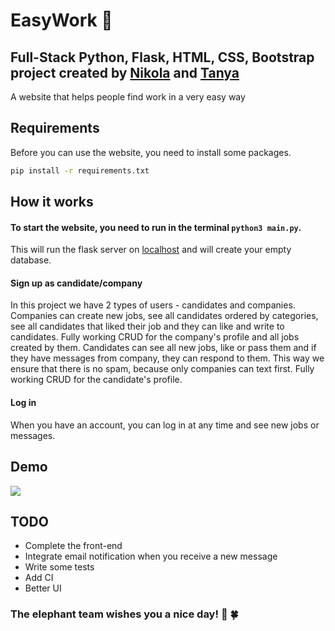 # EasyWork :money_with_wings:
## Full-Stack Python, Flask, HTML, CSS, Bootstrap project created by [Nikola](https://github.com/nikolata) and [Tanya](https://github.com/tanyabudinova)
A website that helps people find work in a very easy way

Requirements
----------------------------
Before you can use the website, you need to install some packages.
```bash
pip install -r requirements.txt
```

How it works
---------------------------
#### To start the website, you need to run in the terminal ```python3 main.py```.
This will run the flask server on [localhost](http://127.0.0.1:5000/) and will create your empty database.
#### Sign up as candidate/company
In this project we have 2 types of users - candidates and companies.
Companies can create new jobs, see all candidates ordered by categories, see all candidates that liked their job and they can like and write to candidates. Fully working CRUD for the company's profile and all jobs created by them.
Candidates can see all new jobs, like or pass them and if they have messages from company, they can respond to them. This way we ensure that there is no spam, because only companies can text first. Fully working CRUD for the candidate's profile.
#### Log in
When you have an account, you can log in at any time and see new jobs or messages.

Demo
------------------------
![](demo.gif)

TODO
-----------------------
- Complete the front-end
- Integrate email notification when you receive a new message
- Write some tests
- Add CI
- Better UI

### The elephant team wishes you a nice day! :elephant: :four_leaf_clover: